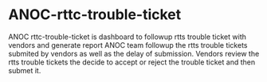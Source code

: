 # ANOC-rttc-trouble-ticket
ANOC rttc-trouble-ticket is dashboard to followup rtts trouble ticket with vendors and generate report
ANOC team followup the rtts trouble tickets submited by vendors as well as the delay of submission.
Vendors review the rtts trouble tickets the decide to accept or reject the trouble ticket and then submet it.
